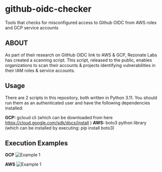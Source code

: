 # github-oidc-checker
Tools that checks for misconfigured access to Github OIDC from AWS roles and GCP service accounts

## ABOUT

As part of their research on GitHub OIDC link to AWS & GCP, Rezonate Labs has created a scanning script. This script, released to the public, enables organizations to scan their accounts & projects identifying vulnerabilities in their IAM roles & service accounts.

## Usage

There are 2 scripts in this repository, both written in Python 3.11.
You should run them as an authenticated user and have the following dependencies installed:

**GCP:** gcloud cli (which can be downloaded from here https://cloud.google.com/sdk/docs/install ) 
**AWS:** boto3 python library (which can be installed by executing: pip install boto3)

## Execution Examples

**GCP**
![Example 1]([https://myoctocat.com/assets/images/base-octocat.svg](https://github.com/Rezonate-io/github-oidc-checker/blob/main/github-aws-example.png?raw=true))

**AWS**
![Example 1]([https://myoctocat.com/assets/images/base-octocat.svg](https://github.com/Rezonate-io/github-oidc-checker/blob/main/github-aws-example.png?raw=true))
